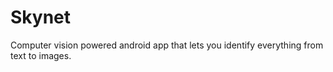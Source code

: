 # Skynet
Computer vision powered android app that lets you identify everything from text to images.
